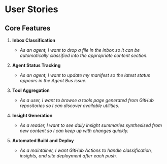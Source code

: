 # User Stories

## Core Features

1. **Inbox Classification**
   - _As an agent, I want to drop a file in the inbox so it can be automatically classified into the appropriate content section._

2. **Agent Status Tracking**
   - _As an agent, I want to update my manifest so the latest status appears in the Agent Bus issue._

3. **Tool Aggregation**
   - _As a user, I want to browse a tools page generated from GitHub repositories so I can discover available utilities._

4. **Insight Generation**
   - _As a reader, I want to see daily insight summaries synthesised from new content so I can keep up with changes quickly._

5. **Automated Build and Deploy**
   - _As a maintainer, I want GitHub Actions to handle classification, insights, and site deployment after each push._
